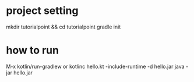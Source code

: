 # project setting
mkdir tutorialpoint && cd tutorialpoint
gradle init

# how to run
M-x kotlin/run-gradlew 
or
kotlinc hello.kt -include-runtime -d hello.jar
java -jar hello.jar
